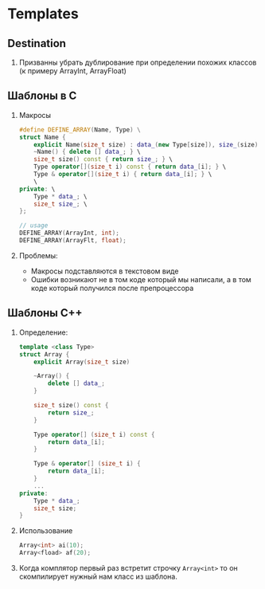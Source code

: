# Templates

## Destination
1. Призванны убрать дублирование при определении похожих классов (к примеру ArrayInt, ArrayFloat)

## Шаблоны в С
1. Макросы

    ```cpp
    #define DEFINE_ARRAY(Name, Type) \
    struct Name {
        explicit Name(size_t size) : data_(new Type[size]), size_(size) {} \
        ~Name() { delete [] data_; } \
        size_t size() const { return size_; } \
        Type operator[](size_t i) const { return data_[i]; } \
        Type & operator[](size_t i) { return data_[i]; } \
        \
    private: \
        Type * data_; \
        size_t size_; \
    };

    // usage
    DEFINE_ARRAY(ArrayInt, int);
    DEFINE_ARRAY(ArrayFlt, float);
    ```

1. Проблемы:
    * Макросы подставляются в текстовом виде
    * Ошибки возникают не в том коде который мы написали, а в том коде который получился после препроцессора

## Шаблоны С++
1. Определение:
    ```cpp
    template <class Type>
    struct Array {
        explicit Array(size_t size)

        ~Array() {
            delete [] data_;
        }

        size_t size() const {
            return size_;
        }

        Type operator[] (size_t i) const {
            return data_[i];
        }

        Type & operator[] (size_t i) {
            return data_[i];
        }
        ...
    private:
        Type * data_;
        size_t size;
    }
    ```
1. Использование
    ```cpp
    Array<int> ai(10);
    Array<fload> af(20);
    ```
1. Когда комплятор первый раз встретит строчку `Array<int>` то он скомпилирует нужный нам класс из шаблона.
